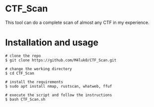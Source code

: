 # CTF_Scan
This tool can do a complete scan of almost any CTF in my experience.

# Installation and usage
```console
# clone the repo
$ git clone https://github.com/M4luk0/CTF_Scan.git

# change the working directory
$ cd CTF_Scan

# install the requirements
$ sudo apt install nmap, rustscan, whatweb, ffuf

# execute the script and follow the instructions
$ bash CTF_Scan.sh
```
